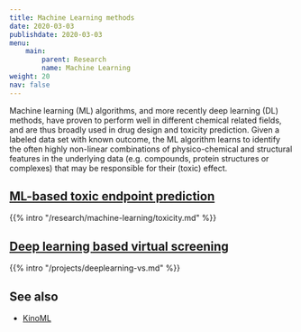 ```yaml
---
title: Machine Learning methods
date: 2020-03-03
publishdate: 2020-03-03
menu:
    main:
        parent: Research
        name: Machine Learning
weight: 20
nav: false
---
```


Machine learning (ML) algorithms, and more recently deep learning (DL) methods, have proven to perform well in different chemical related fields, and are thus broadly used in drug design and toxicity prediction. Given a labeled data set with known outcome, the ML algorithm learns to identify the often highly non-linear combinations of physico-chemical and structural features in the underlying data (e.g. compounds, protein structures or complexes) that may be responsible for their (toxic) effect.

## [ML-based toxic endpoint prediction](/research/machine-learning/toxicity/)

{{% intro "/research/machine-learning/toxicity.md" %}}

## [Deep learning based virtual screening](/projects/deeplearning-vs/)

{{% intro "/projects/deeplearning-vs.md" %}}

## See also

* [KinoML](/projects/kinoml/)